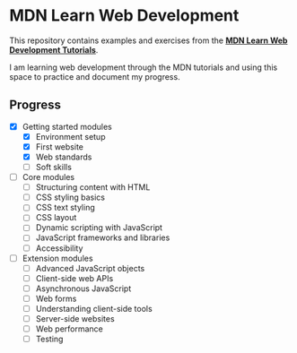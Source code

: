 # MDN Learn Web Development

This repository contains examples and exercises from the [**MDN Learn Web Development Tutorials**](https://developer.mozilla.org/en-US/docs/Learn_web_development).

I am learning web development through the MDN tutorials and using this space to practice and document my progress.

## Progress
- [x] Getting started modules
  - [x] Environment setup
  - [x] First website
  - [x] Web standards
  - [ ] Soft skills
- [ ] Core modules
  - [ ] Structuring content with HTML
  - [ ] CSS styling basics
  - [ ] CSS text styling
  - [ ] CSS layout
  - [ ] Dynamic scripting with JavaScript
  - [ ] JavaScript frameworks and libraries
  - [ ] Accessibility
- [ ] Extension modules
  - [ ] Advanced JavaScript objects
  - [ ] Client-side web APIs
  - [ ] Asynchronous JavaScript
  - [ ] Web forms
  - [ ] Understanding client-side tools
  - [ ] Server-side websites
  - [ ] Web performance
  - [ ] Testing